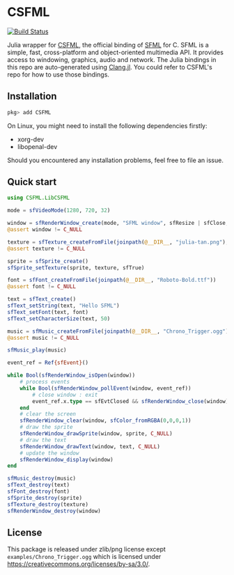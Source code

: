 # CSFML

[![Build Status](https://travis-ci.com/JuliaMultimedia/CSFML.jl.svg?branch=master)](https://travis-ci.com/JuliaMultimedia/CSFML.jl)

Julia wrapper for [CSFML](https://github.com/SFML/CSFML), the official binding of [SFML](https://github.com/SFML/SFML) for C. SFML is a simple, fast, cross-platform and object-oriented multimedia API. It provides access to windowing, graphics, audio and network. The Julia bindings in this repo are auto-generated using [Clang.jl](https://github.com/JuliaInterop/Clang.jl). You could refer to CSFML's repo for how to use those bindings.

## Installation
```julia
pkg> add CSFML
```
On Linux, you might need to install the following dependencies firstly:

- xorg-dev
- libopenal-dev

Should you encountered any installation problems, feel free to file an issue.

## Quick start

```julia
using CSFML.LibCSFML

mode = sfVideoMode(1280, 720, 32)

window = sfRenderWindow_create(mode, "SFML window", sfResize | sfClose, C_NULL)
@assert window != C_NULL

texture = sfTexture_createFromFile(joinpath(@__DIR__, "julia-tan.png"), C_NULL)
@assert texture != C_NULL

sprite = sfSprite_create()
sfSprite_setTexture(sprite, texture, sfTrue)

font = sfFont_createFromFile(joinpath(@__DIR__, "Roboto-Bold.ttf"))
@assert font != C_NULL

text = sfText_create()
sfText_setString(text, "Hello SFML")
sfText_setFont(text, font)
sfText_setCharacterSize(text, 50)

music = sfMusic_createFromFile(joinpath(@__DIR__, "Chrono_Trigger.ogg"))
@assert music != C_NULL

sfMusic_play(music)

event_ref = Ref{sfEvent}()

while Bool(sfRenderWindow_isOpen(window))
    # process events
    while Bool(sfRenderWindow_pollEvent(window, event_ref))
        # close window : exit
        event_ref.x.type == sfEvtClosed && sfRenderWindow_close(window)
    end
    # clear the screen
    sfRenderWindow_clear(window, sfColor_fromRGBA(0,0,0,1))
    # draw the sprite
    sfRenderWindow_drawSprite(window, sprite, C_NULL)
    # draw the text
    sfRenderWindow_drawText(window, text, C_NULL)
    # update the window
    sfRenderWindow_display(window)
end

sfMusic_destroy(music)
sfText_destroy(text)
sfFont_destroy(font)
sfSprite_destroy(sprite)
sfTexture_destroy(texture)
sfRenderWindow_destroy(window)
```

## License
This package is released under zlib/png license except `examples/Chrono_Trigger.ogg` which is
licensed under https://creativecommons.org/licenses/by-sa/3.0/.
